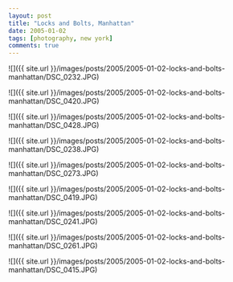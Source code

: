 ```yaml
---
layout: post
title: "Locks and Bolts, Manhattan"
date: 2005-01-02
tags: [photography, new york]
comments: true
---
```

![]({{ site.url }}/images/posts/2005/2005-01-02-locks-and-bolts-manhattan/DSC_0232.JPG)

![]({{ site.url }}/images/posts/2005/2005-01-02-locks-and-bolts-manhattan/DSC_0420.JPG)

![]({{ site.url }}/images/posts/2005/2005-01-02-locks-and-bolts-manhattan/DSC_0428.JPG)

![]({{ site.url }}/images/posts/2005/2005-01-02-locks-and-bolts-manhattan/DSC_0238.JPG)

![]({{ site.url }}/images/posts/2005/2005-01-02-locks-and-bolts-manhattan/DSC_0273.JPG)

![]({{ site.url }}/images/posts/2005/2005-01-02-locks-and-bolts-manhattan/DSC_0419.JPG)

![]({{ site.url }}/images/posts/2005/2005-01-02-locks-and-bolts-manhattan/DSC_0241.JPG)

![]({{ site.url }}/images/posts/2005/2005-01-02-locks-and-bolts-manhattan/DSC_0261.JPG)

![]({{ site.url }}/images/posts/2005/2005-01-02-locks-and-bolts-manhattan/DSC_0415.JPG)
